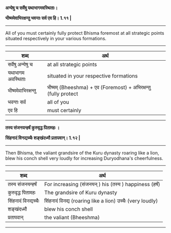 

**अन्येषु च सर्वेषु  यथाभागमवस्थिताः।**

**भीष्ममेवाभिरक्षन्तु भवन्तः सर्व एव हि। 1.११ |**

-----

All of you must certainly fully protect Bhisma foremost at all strategic points situated respectively in your various formations.

-----
|शब्द|  अर्थ |
|---|---|
| सर्वेषु अन्येषु च | at all strategic points |
| यथाभागम अवस्थिताः | situated in your respective formations|
| भीष्ममेवाभिरक्षन्तु | भीष्मम् (Bheeshma) + एव (Foremost) + अभिरक्षन्तु (fully protect  |
| भवन्तः सर्व  | all of you  |
| एव हि |  must certainly|



--------------


**तस्य संजनयन्हर्षं कुरुवृद्ध पितामहः ।**

**सिंहनादं विनद्यच्चैः शङ्खंदध्मौ प्रतापवान्। 1.१२ |**

-----

Then Bhisma, the valiant grandsire of the Kuru dynasty roaring like a lion, blew his conch shell very loudly for increasing Duryodhana's cheerfulness.

-----

|शब्द|  अर्थ |
|---|---|
| तस्य संजनयन्हर्षं|   For increasing (संजनयन् )  his (तस्य ) happiness (हर्षं) |
| कुरुवृद्ध पितामहः | The grandsire of Kuru dynasty |
| सिंहनादं विनद्यच्चैः | सिंहनादं विनद्य (roaring like a lion)  उच्चैः (very loudly) |
| शङ्खंदध्मौ | blew his conch shell|
| प्रतापवान् | the valiant (Bheeshma)|

--------------
